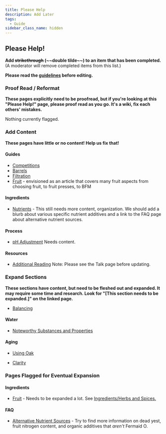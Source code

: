 ```yaml
---
title: Please Help
description: Add Later
tags:
  - Guide
sidebar_class_name: hidden
---
```


## Please Help!

**Add ~~strikethrough~~ (\~~double tilde\~~) to an item that has been completed.** (A moderator will remove completed
items from this list.)

**Please read the [guidelines](/wiki_editing_guidelines) before editing.**

### Proof Read / Reformat

**These pages explicitly need to be proofread, but if you're looking at this "Please Help!" page, please proof read as
you go. It's a wiki, fix each others' mistakes.**

Nothing currently flagged.

### Add Content

**These pages have little or no content! Help us fix that!**

#### Guides

- [Competitions](/guides/competition)
- [Barrels](/guides/barrels)
- [Filtration](/guides/filtration)
- [Fruit](/guides/fruit) - envisioned as an article that covers many fruit aspects from choosing fruit, to fruit
  presses, to BFM

#### Ingredients

- [Nutrients](/ingredients/nutrients) - This still needs more content, organization. We should add a blurb about various
  specific nutrient additives and a link to the FAQ page about alternative nutrient sources.

#### Process

- [pH Adjustment](/process/ph_adjustment) Needs content.

#### Resources

- [Additional Reading](/resources/reading_list) Note: Please see the Talk page before updating.

### Expand Sections

**These sections have content, but need to be fleshed out and expanded. It may require some time and research. Look for
"[This section needs to be expanded.]" on the linked page.**

- [Balancing](/process/balancing)

#### Water

- [Noteworthy Substances and Properties](/ingredients/water#noteworthy_substances_and_properties)

#### Aging

- [Using Oak](/process/aging#using_oak)

- [Clarity](/process/aging#clarity)

### Pages Flagged for Eventual Expansion

#### Ingredients

- [Fruit](/ingredients/fruit) - Needs to be expanded a lot. See
  [Ingredients/Herbs and Spices.](/ingredients/herbs_and_spices)

#### FAQ

- [Alternative Nutrient Sources](/faq/alternative_nutrient_sources) - Try to find more information on dead yest, fruit
  nitrogen content, and organic additives that _aren't_ Fermaid O.
